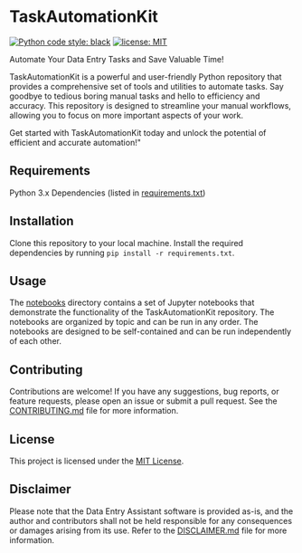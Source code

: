 # TaskAutomationKit

[![Python code style: black](https://img.shields.io/badge/code%20style-black-000000.svg)](https://github.com/psf/black)
[![license: MIT](https://img.shields.io/badge/License-MIT-purple.svg)](LICENSE)

Automate Your Data Entry Tasks and Save Valuable Time!

TaskAutomationKit is a powerful and user-friendly Python repository that provides a comprehensive set of tools and utilities to automate tasks. Say goodbye to tedious boring manual tasks and hello to efficiency and accuracy. This repository is designed to streamline your manual workflows, allowing you to focus on more important aspects of your work.

Get started with TaskAutomationKit today and unlock the potential of efficient and accurate automation!"

## Requirements
Python 3.x
Dependencies (listed in [requirements.txt](./requirements.txt))

## Installation
Clone this repository to your local machine.
Install the required dependencies by running `pip install -r requirements.txt`.

## Usage
The [notebooks](./notebooks/) directory contains a set of Jupyter notebooks that demonstrate the functionality of the TaskAutomationKit repository. The notebooks are organized by topic and can be run in any order. The notebooks are designed to be self-contained and can be run independently of each other.

## Contributing
Contributions are welcome! If you have any suggestions, bug reports, or feature requests, please open an issue or submit a pull request. See the [CONTRIBUTING.md](./CONTRIBUTING.md) file for more information.

## License
This project is licensed under the [MIT License](./LICENSE).

## Disclaimer
Please note that the Data Entry Assistant software is provided as-is, and the author and contributors shall not be held responsible for any consequences or damages arising from its use. Refer to the [DISCLAIMER.md](./DISCLAIMER.md) file for more information.